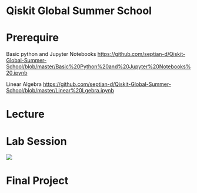 # Qiskit Global Summer School


# Prerequire
Basic python and Jupyter Notebooks
https://github.com/septian-d/Qiskit-Global-Summer-School/blob/master/Basic%20Python%20and%20Jupyter%20Notebooks%20.ipynb

Linear Algebra https://github.com/septian-d/Qiskit-Global-Summer-School/blob/master/Linear%20Lgebra.ipynb

# Lecture



# Lab Session

![](https://github.com/septian-d/Qiskit-Global-Summer-School/blob/master/yeay.png)


# Final Project
